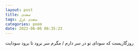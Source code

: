 ```yaml
---
layout: post
title: سعدی
tags: سعدی غزل
categories: poem
date: 2022-06-06 06:35:23
---
```


روزگاریست که سودای تو در سر دارم / مگرم سر برود تا برود سودایت
